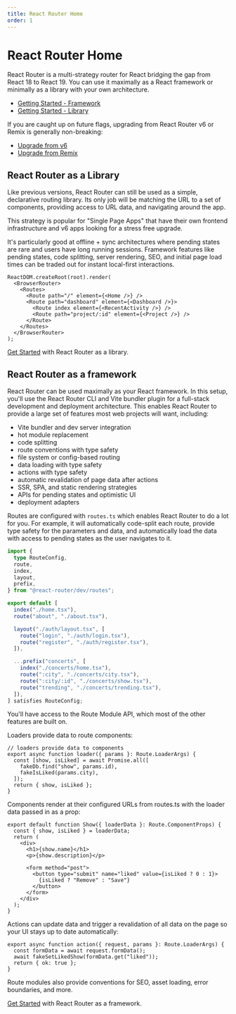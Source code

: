 ```yaml
---
title: React Router Home
order: 1
---
```


# React Router Home

React Router is a multi-strategy router for React bridging the gap from React 18 to React 19. You can use it maximally as a React framework or minimally as a library with your own architecture.

- [Getting Started - Framework](start/framework/installation)
- [Getting Started - Library](start/library/installation)

If you are caught up on future flags, upgrading from React Router v6 or Remix is generally non-breaking:

- [Upgrade from v6](upgrading/v6)
- [Upgrade from Remix](upgrading/remix)

## React Router as a Library

Like previous versions, React Router can still be used as a simple, declarative routing library. Its only job will be matching the URL to a set of components, providing access to URL data, and navigating around the app.

This strategy is popular for "Single Page Apps" that have their own frontend infrastructure and v6 apps looking for a stress free upgrade.

It's particularly good at offline + sync architectures where pending states are rare and users have long running sessions. Framework features like pending states, code splitting, server rendering, SEO, and initial page load times can be traded out for instant local-first interactions.

```tsx
ReactDOM.createRoot(root).render(
  <BrowserRouter>
    <Routes>
      <Route path="/" element={<Home />} />
      <Route path="dashboard" element={<Dashboard />}>
        <Route index element={<RecentActivity />} />
        <Route path="project/:id" element={<Project />} />
      </Route>
    </Routes>
  </BrowserRouter>
);
```

[Get Started](start/library/installation) with React Router as a library.

## React Router as a framework

React Router can be used maximally as your React framework. In this setup, you'll use the React Router CLI and Vite bundler plugin for a full-stack development and deployment architecture. This enables React Router to provide a large set of features most web projects will want, including:

- Vite bundler and dev server integration
- hot module replacement
- code splitting
- route conventions with type safety
- file system or config-based routing
- data loading with type safety
- actions with type safety
- automatic revalidation of page data after actions
- SSR, SPA, and static rendering strategies
- APIs for pending states and optimistic UI
- deployment adapters

Routes are configured with `routes.ts` which enables React Router to do a lot for you. For example, it will automatically code-split each route, provide type safety for the parameters and data, and automatically load the data with access to pending states as the user navigates to it.

```ts
import {
  type RouteConfig,
  route,
  index,
  layout,
  prefix,
} from "@react-router/dev/routes";

export default [
  index("./home.tsx"),
  route("about", "./about.tsx"),

  layout("./auth/layout.tsx", [
    route("login", "./auth/login.tsx"),
    route("register", "./auth/register.tsx"),
  ]),

  ...prefix("concerts", [
    index("./concerts/home.tsx"),
    route(":city", "./concerts/city.tsx"),
    route(":city/:id", "./concerts/show.tsx"),
    route("trending", "./concerts/trending.tsx"),
  ]),
] satisfies RouteConfig;
```

You'll have access to the Route Module API, which most of the other features are built on.

Loaders provide data to route components:

```tsx
// loaders provide data to components
export async function loader({ params }: Route.LoaderArgs) {
  const [show, isLiked] = await Promise.all([
    fakeDb.find("show", params.id),
    fakeIsLiked(params.city),
  ]);
  return { show, isLiked };
}
```

Components render at their configured URLs from routes.ts with the loader data passed in as a prop:

```tsx
export default function Show({ loaderData }: Route.ComponentProps) {
  const { show, isLiked } = loaderData;
  return (
    <div>
      <h1>{show.name}</h1>
      <p>{show.description}</p>

      <form method="post">
        <button type="submit" name="liked" value={isLiked ? 0 : 1}>
          {isLiked ? "Remove" : "Save"}
        </button>
      </form>
    </div>
  );
}
```

Actions can update data and trigger a revalidation of all data on
the page so your UI stays up to date automatically:

```tsx
export async function action({ request, params }: Route.LoaderArgs) {
  const formData = await request.formData();
  await fakeSetLikedShow(formData.get("liked"));
  return { ok: true };
}
```

Route modules also provide conventions for SEO, asset loading, error boundaries, and more.

[Get Started](start/framework/installation) with React Router as a framework.

